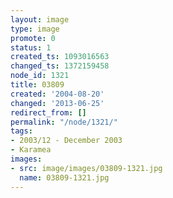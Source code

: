 ```yaml
---
layout: image
type: image
promote: 0
status: 1
created_ts: 1093016563
changed_ts: 1372159458
node_id: 1321
title: 03809
created: '2004-08-20'
changed: '2013-06-25'
redirect_from: []
permalink: "/node/1321/"
tags:
- 2003/12 - December 2003
- Karamea
images:
- src: image/images/03809-1321.jpg
  name: 03809-1321.jpg
---
```


